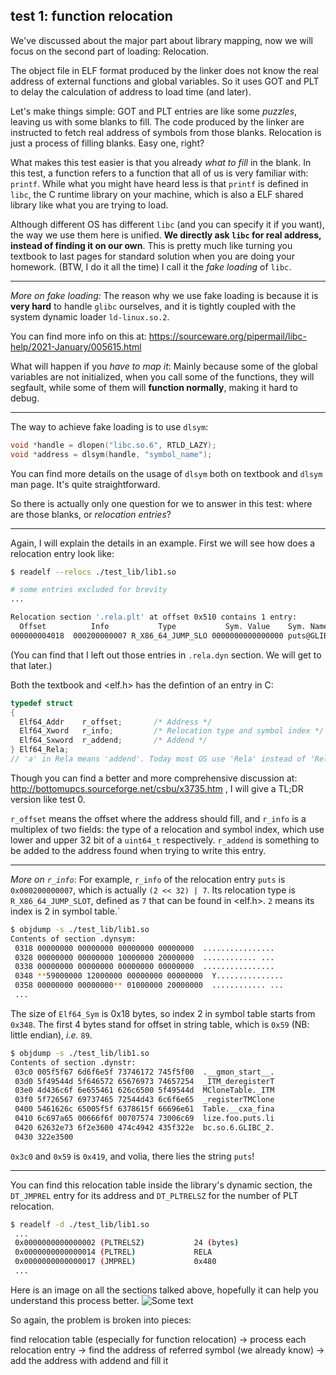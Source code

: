 ## test 1: function relocation
We've discussed about the major part about library mapping, now we will focus on the second part of loading:
Relocation.

The object file in ELF format produced by the linker does not know the real address of external functions 
and global variables. So it uses GOT and PLT to delay the calculation of address to load time (and later).

Let's make things simple: GOT and PLT entries are like some *puzzles*, leaving us with some blanks to fill.
The code produced by the linker are instructed to fetch real address of symbols from those blanks. 
Relocation is just a process of filling blanks. Easy one, right?

What makes this test easier is that you already *what to fill* in the blank. In this test, a function refers 
to a function that all of us is very familiar with: `printf`. While what you might have heard less is that 
`printf` is defined in `libc`, the C runtime library on your machine, which is also a ELF shared library like 
what you are trying to load.

Although different OS has different `libc` (and you can specify it if you want), the way we use them here is 
unified. **We directly ask `libc` for real address, instead of finding it on our own**. This is pretty much like
turning you textbook to last pages for standard solution when you are doing your homework. (BTW, I do it all the time)
I call it the *fake loading* of `libc`.

---
*More on fake loading:* The reason why we use fake loading is because it is **very hard** to handle `glibc` ourselves, 
and it is tightly coupled with the system dynamic loader `ld-linux.so.2`. 

You can find more info on this at: https://sourceware.org/pipermail/libc-help/2021-January/005615.html

What will happen if you *have to map it*: Mainly because some of the global variables are not initialized, when you call
some of the functions, they will segfault, while some of them will **function normally**, making it hard to debug.

---
The way to achieve fake loading is to use `dlsym`:
```c
void *handle = dlopen("libc.so.6", RTLD_LAZY);
void *address = dlsym(handle, "symbol_name");
```
You can find more details on the usage of `dlsym` both on textbook and `dlsym` man page. It's quite straightforward.  

So there is actually only one question for we to answer in this test: where are those blanks, or *relocation entries*?

---
Again, I will explain the details in an example. First we will see how does a relocation entry look like:
```bash
$ readelf --relocs ./test_lib/lib1.so

# some entries excluded for brevity
...

Relocation section '.rela.plt' at offset 0x510 contains 1 entry:
  Offset          Info           Type           Sym. Value    Sym. Name + Addend
000000004018  000200000007 R_X86_64_JUMP_SLO 0000000000000000 puts@GLIBC_2.2.5 + 0
```
(You can find that I left out those entries in `.rela.dyn` section. We will get to that later.)

Both the textbook and <elf.h> has the defintion of an entry in C:
```C
typedef struct
{
  Elf64_Addr	r_offset;		/* Address */
  Elf64_Xword	r_info;			/* Relocation type and symbol index */
  Elf64_Sxword	r_addend;		/* Addend */
} Elf64_Rela;
// 'a' in Rela means 'addend'. Today most OS use 'Rela' instead of 'Rel'.
```
Though you can find a better and more comprehensive discussion at:
http://bottomupcs.sourceforge.net/csbu/x3735.htm ,
I will give a TL;DR version like test 0.

`r_offset` means the offset where the address should fill, and `r_info` is a multiplex of two fields:
the type of a relocation and symbol index, which use lower and upper 32 bit of a `uint64_t` respectively.
`r_addend` is something to be added to the address found when trying to write this entry.

---
*More on `r_info`*: For example, `r_info` of the relocation entry `puts` is `0x000200000007`, which is actually
`(2 << 32) | 7`. Its relocation type is `R_X86_64_JUMP_SLOT`, defined as `7` that can be found in <elf.h>.
`2` means its index is 2 in symbol table.`


```bash
$ objdump -s ./test_lib/lib1.so
Contents of section .dynsym:
 0318 00000000 00000000 00000000 00000000  ................
 0328 00000000 00000000 10000000 20000000  ............ ...
 0338 00000000 00000000 00000000 00000000  ................
 0348 **59000000 12000000 00000000 00000000  Y...............
 0358 00000000 00000000** 01000000 20000000  ............ ...
 ...
```
The size of `Elf64_Sym` is 0x18 bytes, so index 2 in symbol table starts from `0x348`. The first 4 bytes 
stand for offset in string table, which is `0x59` (NB: little endian), *i.e.* `89`.
```bash
$ objdump -s ./test_lib/lib1.so
Contents of section .dynstr:
 03c0 005f5f67 6d6f6e5f 73746172 745f5f00  .__gmon_start__.
 03d0 5f49544d 5f646572 65676973 74657254  _ITM_deregisterT
 03e0 4d436c6f 6e655461 626c6500 5f49544d  MCloneTable._ITM
 03f0 5f726567 69737465 72544d43 6c6f6e65  _registerTMClone
 0400 5461626c 65005f5f 6378615f 66696e61  Table.__cxa_fina
 0410 6c697a65 00666f6f 00707574 73006c69  lize.foo.puts.li
 0420 62632e73 6f2e3600 474c4942 435f322e  bc.so.6.GLIBC_2.
 0430 322e3500 
```
`0x3c0` and `0x59` is `0x419`, and volia, there lies the string `puts`!

---
You can find this relocation table inside the library's dynamic section, 
the `DT_JMPREL` entry for its address and `DT_PLTRELSZ` for the number of PLT relocation.
```bash
$ readelf -d ./test_lib/lib1.so
 ...
 0x0000000000000002 (PLTRELSZ)           24 (bytes)
 0x0000000000000014 (PLTREL)             RELA
 0x0000000000000017 (JMPREL)             0x480
 ...
```
Here is an image on all the sections talked above, hopefully it can help you understand this process better.
![Some text](./img/plt-cut.png)

So again, the problem is broken into pieces: 

find relocation table (especially for function relocation) -> process each relocation entry
-> find the address of referred symbol (we already know) -> add the address with addend and fill it
